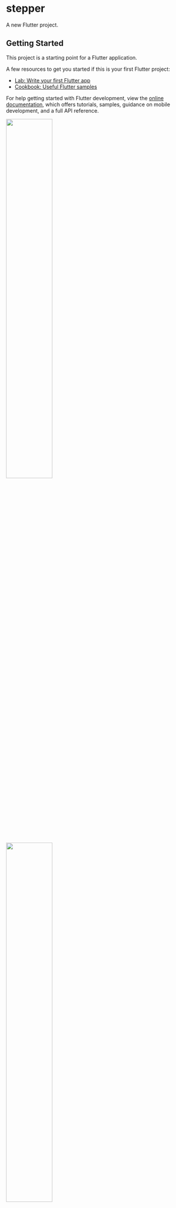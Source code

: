 # stepper

A new Flutter project.

## Getting Started

This project is a starting point for a Flutter application.

A few resources to get you started if this is your first Flutter project:

- [Lab: Write your first Flutter app](https://docs.flutter.dev/get-started/codelab)
- [Cookbook: Useful Flutter samples](https://docs.flutter.dev/cookbook)

For help getting started with Flutter development, view the
[online documentation](https://docs.flutter.dev/), which offers tutorials,
samples, guidance on mobile development, and a full API reference.

<p>
<img src = "https://user-images.githubusercontent.com/120082183/236122385-f572b26b-bc72-40b6-9566-d592b8f84cec.jpg" height="50%"width="50%">
</p>

<p>
<img src = "https://user-images.githubusercontent.com/120082183/236122392-f28c883a-15cd-4f76-bda6-e1b43900b7ce.jpg" height="50%"width="50%">
</p>

